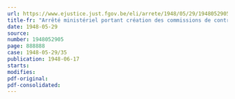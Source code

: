 ```yaml
---
url: https://www.ejustice.just.fgov.be/eli/arrete/1948/05/29/1948052905/justel
title-fr: "Arrêté ministériel portant création des commissions de contrôle pour résistants civils"
date: 1948-05-29
source:
number: 1948052905
page: 888888
case: 1948-05-29/35
publication: 1948-06-17
starts:
modifies:
pdf-original:
pdf-consolidated:
---
```


